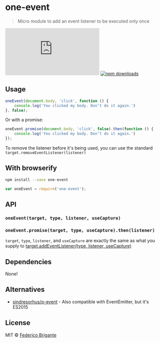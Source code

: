 # one-event 

> Micro module to add an event listener to be executed only once

[![gzipped size](https://badges.herokuapp.com/size/github/bfred-it/one-event/master/dist/one-event.browser.js?gzip=true&label=gzipped%20size)](#readme)
[![npm downloads](https://img.shields.io/npm/dt/one-event.svg?maxAge=2592000)](https://www.npmjs.com/package/one-event)



## Usage

```js
oneEvent(document.body, 'click', function () {
	console.log('You clicked my body. Don’t do it again.')
}, false);
```

Or with a promise:

```js
oneEvent.promise(document.body, 'click', false).then(function () {
	console.log('You clicked my body. Don’t do it again.')
});
```

To remove the listener before it's being used, you can use the standard `target.removeEventListener(listener)`

## With browserify

```sh
npm install --save one-event
```

```js
var oneEvent = require('one-event');
```

## API

### `oneEvent(target, type, listener, useCapture)`

### `oneEvent.promise(target, type, useCapture).then(listener)`

`target`, `type`, `listener`, and `useCapture` are exactly the same as what you supply to [target.addEventListener(type, listener, useCapture)](https://developer.mozilla.org/en-US/docs/Web/API/EventTarget/addEventListener)

## Dependencies

None!

## Alternatives

- [sindresorhus/p-event](https://github.com/sindresorhus/p-event) - Also compatible with EventEmitter, but it's ES2015

## License

MIT © [Federico Brigante](http://twitter.com/bfred_it)
